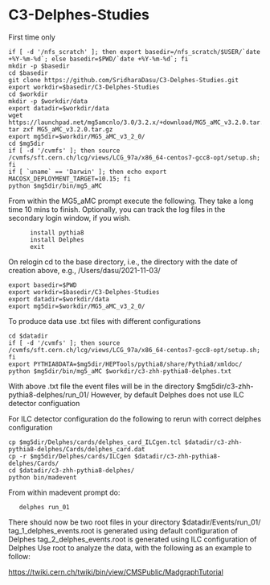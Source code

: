 # C3-Delphes-Studies
First time only

```
if [ -d '/nfs_scratch' ]; then export basedir=/nfs_scratch/$USER/`date +%Y-%m-%d`; else basedir=$PWD/`date +%Y-%m-%d`; fi
mkdir -p $basedir
cd $basedir
git clone https://github.com/SridharaDasu/C3-Delphes-Studies.git
export workdir=$basedir/C3-Delphes-Studies
cd $workdir
mkdir -p $workdir/data
export datadir=$workdir/data
wget https://launchpad.net/mg5amcnlo/3.0/3.2.x/+download/MG5_aMC_v3.2.0.tar.gz
tar zxf MG5_aMC_v3.2.0.tar.gz 
export mg5dir=$workdir/MG5_aMC_v3_2_0/
cd $mg5dir
if [ -d '/cvmfs' ]; then source /cvmfs/sft.cern.ch/lcg/views/LCG_97a/x86_64-centos7-gcc8-opt/setup.sh; fi
if [ `uname` == 'Darwin' ]; then echo export MACOSX_DEPLOYMENT_TARGET=10.15; fi
python $mg5dir/bin/mg5_aMC
```

From within the MG5_aMC prompt execute the following. They take a long time 10 mins to finish.
Optionally, you can track the log files in the secondary login window, if you wish.

```
      install pythia8
      install Delphes
      exit
```

On relogin cd to the base directory, i.e., the directory with the date of creation above, e.g., /Users/dasu/2021-11-03/

```
export basedir=$PWD
export workdir=$basedir/C3-Delphes-Studies
export datadir=$workdir/data
export mg5dir=$workdir/MG5_aMC_v3_2_0/
```

To produce data use  .txt files with different configurations

```
cd $datadir
if [ -d '/cvmfs' ]; then source /cvmfs/sft.cern.ch/lcg/views/LCG_97a/x86_64-centos7-gcc8-opt/setup.sh; fi
export PYTHIA8DATA=$mg5dir/HEPTools/pythia8/share/Pythia8/xmldoc/
python $mg5dir/bin/mg5_aMC $workdir/c3-zhh-pythia8-delphes.txt
```

With above .txt file the event files will be in the directory $mg5dir/c3-zhh-pythia8-delphes/run_01/
However, by default Delphes does not use ILC detector configuation

For ILC detector configuration do the following to rerun with correct delphes configuration

```
cp $mg5dir/Delphes/cards/delphes_card_ILCgen.tcl $datadir/c3-zhh-pythia8-delphes/Cards/delphes_card.dat
cp -r $mg5dir/Delphes/cards/ILCgen $datadir/c3-zhh-pythia8-delphes/Cards/
cd $datadir/c3-zhh-pythia8-delphes/
python bin/madevent
```

From within madevent prompt do:

```
   delphes run_01
```

There should now be two root files in your directory $datadir/Events/run_01/
tag_1_delphes_events.root is generated using default configuration of Delphes
tag_2_delphes_events.root is generated using ILC configuration of Delphes
Use root to analyze the data, with the following as an example to follow:

https://twiki.cern.ch/twiki/bin/view/CMSPublic/MadgraphTutorial


